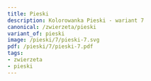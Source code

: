 ```yaml
---
title: Pieski
description: Kolorowanka Pieski - wariant 7
canonical: /zwierzeta/pieski
variant_of: pieski
image: /pieski/7/pieski-7.svg
pdf: /pieski/7/pieski-7.pdf
tags:
- zwierzeta
- pieski
---
```

